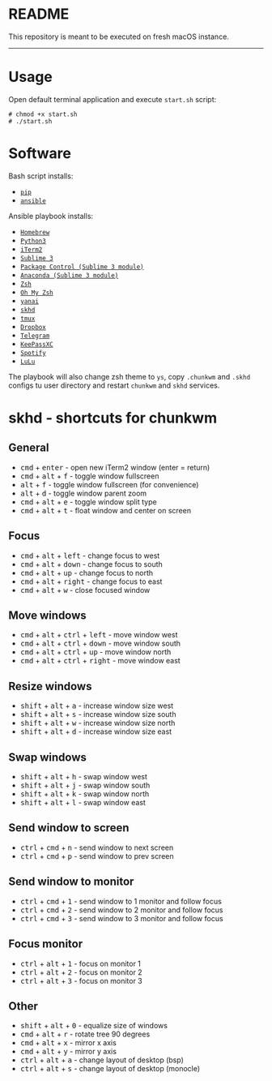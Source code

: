 # README

This repository is meant to be executed on fresh macOS instance.

---

# Usage

Open default terminal application and execute `start.sh` script:

```
# chmod +x start.sh
# ./start.sh
```

# Software

Bash script installs:

* [`pip`](https://github.com/pypa/pip)
* [`ansible`](https://github.com/ansible/ansible)

Ansible playbook installs:

* [`Homebrew`](https://github.com/Homebrew/brew)
* [`Python3`](https://github.com/python/cpython)
* [`iTerm2`](https://github.com/gnachman/iTerm2)
* [`Sublime 3`](https://www.sublimetext.com/3)
* [`Package Control (Sublime 3 module)`](https://github.com/wbond/package_control)
* [`Anaconda (Sublime 3 module)`](https://github.com/DamnWidget/anaconda)
* [`Zsh`](http://www.zsh.org/)
* [`Oh My Zsh`](https://github.com/robbyrussell/oh-my-zsh)
* [`yanai`](https://github.com/koekeishiya/yabai)
* [`skhd`](https://github.com/koekeishiya/skhd)
* [`tmux`](https://github.com/tmux/tmux)
* [`Dropbox`](https://www.dropbox.com/)
* [`Telegram`](https://github.com/TelegramOrg/Telegram-desktop)
* [`KeePassXC`](https://github.com/keepassxreboot/keepassxc)
* [`Spotify`](https://www.spotify.com/pl/)
* [`LuLu`](https://github.com/objective-see/LuLu)

The playbook will also change zsh theme to `ys`, copy `.chunkwm` and `.skhd` configs tu user directory and restart `chunkwm` and `skhd` services.

# skhd - shortcuts for chunkwm

## General 

* <kbd>cmd</kbd> + <kbd>enter</kbd> - open new iTerm2 window (enter = return)
* <kbd>cmd</kbd> + <kbd>alt</kbd> + <kbd>f</kbd> - toggle window fullscreen 
* <kbd>alt</kbd> + <kbd>f</kbd> - toggle window fullscreen (for convenience)
* <kbd>alt</kbd> + <kbd>d</kbd> - toggle window parent zoom
* <kbd>cmd</kbd> + <kbd>alt</kbd> + <kbd>e</kbd> - toggle window split type
* <kbd>cmd</kbd> + <kbd>alt</kbd> + <kbd>t</kbd> - float window and center on screen

## Focus

* <kbd>cmd</kbd> + <kbd>alt</kbd> + <kbd>left</kbd> - change focus to west
* <kbd>cmd</kbd> + <kbd>alt</kbd> + <kbd>down</kbd> - change focus to south
* <kbd>cmd</kbd> + <kbd>alt</kbd> + <kbd>up</kbd> - change focus to north
* <kbd>cmd</kbd> + <kbd>alt</kbd> + <kbd>right</kbd> - change focus to east
* <kbd>cmd</kbd> + <kbd>alt</kbd> + <kbd>w</kbd> - close focused window

## Move windows

* <kbd>cmd</kbd> + <kbd>alt</kbd> + <kbd>ctrl</kbd> + <kbd>left</kbd> - move window west
* <kbd>cmd</kbd> + <kbd>alt</kbd> + <kbd>ctrl</kbd> + <kbd>down</kbd> - move window south
* <kbd>cmd</kbd> + <kbd>alt</kbd> + <kbd>ctrl</kbd> + <kbd>up</kbd> - move window north
* <kbd>cmd</kbd> + <kbd>alt</kbd> + <kbd>ctrl</kbd> + <kbd>right</kbd> - move window east

## Resize windows

* <kbd>shift</kbd> + <kbd>alt</kbd> + <kbd>a</kbd> - increase window size west
* <kbd>shift</kbd> + <kbd>alt</kbd> + <kbd>s</kbd> - increase window size south
* <kbd>shift</kbd> + <kbd>alt</kbd> + <kbd>w</kbd> - increase window size north
* <kbd>shift</kbd> + <kbd>alt</kbd> + <kbd>d</kbd> - increase window size east

## Swap windows

* <kbd>shift</kbd> + <kbd>alt</kbd> + <kbd>h</kbd> - swap window west
* <kbd>shift</kbd> + <kbd>alt</kbd> + <kbd>j</kbd> - swap window south
* <kbd>shift</kbd> + <kbd>alt</kbd> + <kbd>k</kbd> - swap window north
* <kbd>shift</kbd> + <kbd>alt</kbd> + <kbd>l</kbd> - swap window east

## Send window to screen

* <kbd>ctrl</kbd> + <kbd>cmd</kbd> + <kbd>n</kbd> - send window to next screen
* <kbd>ctrl</kbd> + <kbd>cmd</kbd> + <kbd>p</kbd> - send window to prev screen

## Send window to monitor

* <kbd>ctrl</kbd> + <kbd>cmd</kbd> + <kbd>1</kbd> - send window to 1 monitor and follow focus
* <kbd>ctrl</kbd> + <kbd>cmd</kbd> + <kbd>2</kbd> - send window to 2 monitor and follow focus
* <kbd>ctrl</kbd> + <kbd>cmd</kbd> + <kbd>3</kbd> - send window to 3 monitor and follow focus

## Focus monitor

* <kbd>ctrl</kbd> + <kbd>alt</kbd> + <kbd>1</kbd> - focus on monitor 1
* <kbd>ctrl</kbd> + <kbd>alt</kbd> + <kbd>2</kbd> - focus on monitor 2
* <kbd>ctrl</kbd> + <kbd>alt</kbd> + <kbd>3</kbd> - focus on monitor 3

## Other

* <kbd>shift</kbd> + <kbd>alt</kbd> + <kbd>0</kbd> - equalize size of windows
* <kbd>cmd</kbd> + <kbd>alt</kbd> + <kbd>r</kbd> - rotate tree 90 degrees
* <kbd>cmd</kbd> + <kbd>alt</kbd> + <kbd>x</kbd> - mirror x axis
* <kbd>cmd</kbd> + <kbd>alt</kbd> + <kbd>y</kbd> - mirror y axis
* <kbd>ctrl</kbd> + <kbd>alt</kbd> + <kbd>a</kbd> - change layout of desktop (bsp)
* <kbd>ctrl</kbd> + <kbd>alt</kbd> + <kbd>s</kbd> - change layout of desktop (monocle)
